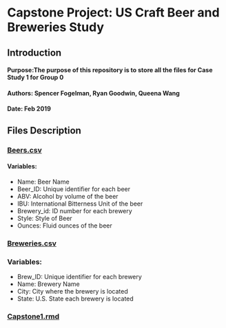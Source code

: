 # Capstone Project: US Craft Beer and Breweries Study
## **Introduction**
#### Purpose:The purpose of this repository is to store all the files for Case Study 1 for Group 0
#### Authors: Spencer Fogelman, Ryan Goodwin, Queena Wang
#### Date: Feb 2019
## **Files Description**
### **[Beers.csv](Beers.csv)**
#### Variables:
* Name: Beer Name
* Beer_ID:  Unique identifier for each beer
* ABV:  Alcohol by volume of the beer
* IBU:  International Bitterness Unit of the beer
* Brewery_id:  ID number for each brewery
* Style: Style of Beer
* Ounces:  Fluid ounces of the beer
### **[Breweries.csv](Breweries.csv)**  
### Variables:
* Brew_ID:  Unique identifier for each brewery
* Name:  Brewery Name
* City:  City where the brewery is located
* State:  U.S. State each brewery is located
### **[Capstone1.rmd](Capstone1.rmd)**  
